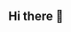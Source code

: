 ## Hi there 👋

<!--
**Joaneglima/Joaneglima** is a ✨ _special_ ✨ repository because its `README.md` (this file) appears on your GitHub profile.

Sou estudante de Análise e Desenvolvimento de Sistemas e, ao longo do curso, tive a oportunidade de participar de diversos projetos práticos que me permitiram aplicar na prática o que aprendo em sala. Acredito que a melhor forma de aprender é resolvendo problemas reais, por isso encaro cada projeto como uma chance de evoluir tecnicamente e pessoalmente.

Durante minha trajetória, participei de projetos como:

Sistema de Controle de Estoque – Projeto integrador em equipe, no qual desenvolvemos uma aplicação web para controle de estoque de uma empresa fictícia. Trabalhei principalmente com JavaScript, Node.js e MongoDB. O sistema contava com cadastro de produtos, movimentação de entrada e saída, relatórios e autenticação de usuários.

Aplicativo de Agenda Médica – Criamos um app mobile com Flutter para agendamento de consultas. Foi um projeto que exigiu bastante atenção à experiência do usuário. A comunicação entre o app e o banco de dados foi feita usando Firebase e uma API REST simples.
